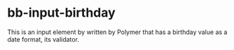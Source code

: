# bb-input-birthday
This is an input element by written by Polymer that has a birthday value as a date format, its validator. 
